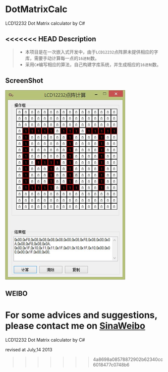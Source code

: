 DotMatrixCalc
=============
LCD12232 Dot Matrix calculator by C#

<<<<<<< HEAD
Description
-----------
> * 本项目是在一次嵌入式开发中，由于`LCD12232`点阵屏未提供相应的字库，需要手动计算每一点的`16进制`数。  
> * 采用`C#`编写相应的算法，自己构建字库系统，并生成相应的`16进制`数。

ScreenShot
----------
![点阵生成](\点阵生成图.jpg) 

WEIBO
------
For some advices and suggestions, please contact me on [SinaWeibo](
http://weibo.com/yangsonglove)
=======
LCD12232 Dot Matrix calculator by C#

revised at July,14 2013
>>>>>>> 4a8698a08578872902b62340cc6018477c0748b6
